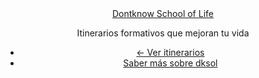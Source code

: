 <section id="primary-content" class="inner">
    <div class="container">
      <header id="header">
        <div class="row">
          <div class="span2">
            <a href="/"><div class="title hideText">Dontknow School of Life</div></a>
          </div>
          <hgroup>
            <div class="span7">
              <p class="subtitle">Itinerarios formativos que mejoran tu vida</p>
            </div>
          </hgroup>
          <div class="span3">
            <ul class="header-actions unstyled">
              <li>
                <a href="/" class="btn">← Ver itinerarios</a>
              </li>
              <li>
                <a href="/que-es-dontknow-school-of-life/" class="link">Saber más sobre dksol</a>
              </li>
            </ul>
          </p>
        </div>
      </div>
    </header>
  </div>
</section>
